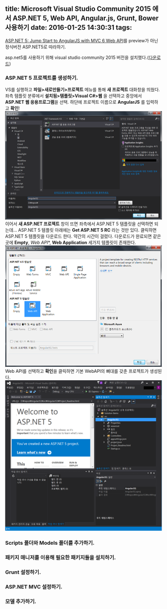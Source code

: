 title: Microsoft Visual Studio Community 2015 에서 ASP.NET 5, Web API, Angular.js, Grunt, Bower 사용하기
date: 2016-01-25 14:30:31
tags:
---

[ASP.NET 5: Jump Start to AngularJS with MVC 6 Web API](http://proudmonkey.azurewebsites.net/asp-net-5-jump-start-to-angularjs-with-mvc-6-web-api/)를
preview가 아닌 정식버전 ASP.NET5로 따라하기.

asp.net5를 사용하기 위해 visual studio community 2015 버전을 설치했다.([다운로드](https://www.visualstudio.com/downloads/download-visual-studio-vs?&WT.srch=1&WT.mc_ID=SEM_yewnJZUr))


### ASP.NET 5 프로젝트를 생성하기.
VS를 실행하고 **파일>새로만들기>프로젝트** 메뉴를 통해 **새 프로젝트** 대화창을 띄웠다.
좌측 템플릿 분류에서 **설치됨>템플릿>Visual C#>웹** 을 선택하고 중앙에서 **ASP.NET 웹 응용프로그램**을 선택.
하단에 프로젝트 이름으로 **AngularJS** 를 입력하고 **확인**!
![새 프로젝트 창](images/16012501-새프로젝트.png)
이어서 **새 ASP.NET 프로젝트** 창이 뜨면 좌측에서 ASP.NET 5 템플릿을 선택하면 되는데... ASP.NET 5 템플릿 아래에는 **Get ASP.NET 5 RC** 라는 것만 있다. 클릭하면 ASP.NET 5 템플릿을 다운로드 한다. 약간의 시간이 걸렸다.
다운로드가 완료되면 같은 곳에 **Empty**, *Web API**, **Web Application** 세가지 템플릿이 존재한다.
![새 ASP.NET 프로젝트 창](images/16012501-새asp.net프로젝트.png)
Web API를 선택하고 **확인**을 클릭하면 기본 WebAPI의 뼈대를 갖춘 프로젝트가 생성된다.
![새 ASP.NET 프로젝트 창](images/16012501-프로젝트생성.png)
### Scripts 폴더와 Models 폴더를 추가하기.

### 패키지 매니저를 이용해 필요한 패키지들을 설치하기.

### Grunt 설정하기.

### ASP.NET MVC 설정하기.

### 모델 추가하기.

